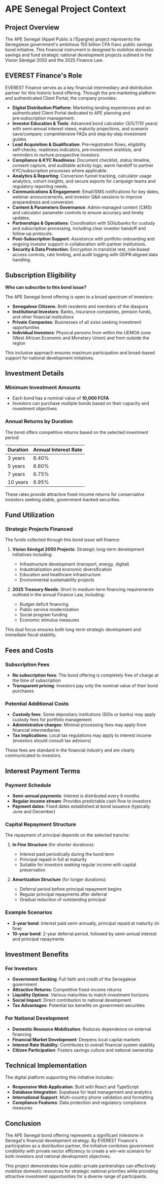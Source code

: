 # APE Senegal Project Context

## Project Overview

The APE Senegal (Appel Public à l'Épargne) project represents the Senegalese government's ambitious 150 billion CFA franc public savings bond initiative. This financial instrument is designed to mobilize domestic savings and fund strategic national development projects outlined in the Vision Sénégal 2050 and the 2025 Finance Law.

## EVEREST Finance's Role

EVEREST Finance serves as a key financial intermediary and distribution partner for this historic bond offering. Through the pre‑marketing platform and authenticated Client Portal, the company provides:

- **Digital Distribution Platform**: Marketing landing experiences and an authenticated Client Portal dedicated to APE planning and pre‑subscription management.
- **Investor Education & Tools**: Advanced bond calculator (3/5/7/10 years) with semi‑annual interest views, maturity projections, and scenario save/compare; comprehensive FAQs and step‑by‑step investment guides.
- **Lead Acquisition & Qualification**: Pre‑registration flows, eligibility self‑checks, readiness indicators, pre‑investment wishlists, and reminders to nurture prospective investors.
- **Compliance & KYC Readiness**: Document checklist, status timeline, consent capture, and auditable activity logs; warm handoff to partner KYC/subscription processes where applicable.
- **Analytics & Reporting**: Conversion funnel tracking, calculator usage analytics, cohort insights, and secure exports for campaign teams and regulatory reporting needs.
- **Communications & Engagement**: Email/SMS notifications for key dates, webinar announcements, and investor Q&A sessions to improve preparedness and conversion.
- **Content & Parameters Governance**: Admin‑managed content (CMS) and calculator parameter controls to ensure accuracy and timely updates.
- **Partnerships & Operations**: Coordination with SGIs/banks for custody and subscription processing, including clear investor handoff and follow‑up protocols.
- **Post‑Subscription Support**: Assistance with portfolio onboarding and ongoing investor support in collaboration with partner institutions.
- **Security & Data Protection**: Encryption in transit/at rest, role‑based access controls, rate limiting, and audit logging with GDPR‑aligned data handling.

## Subscription Eligibility

**Who can subscribe to this bond issue?**

The APE Senegal bond offering is open to a broad spectrum of investors:

- **Senegalese Citizens**: Both residents and members of the diaspora
- **Institutional Investors**: Banks, insurance companies, pension funds, and other financial institutions
- **Private Companies**: Businesses of all sizes seeking investment opportunities
- **Individual Investors**: Physical persons from within the UEMOA zone (West African Economic and Monetary Union) and from outside the region

This inclusive approach ensures maximum participation and broad-based support for national development initiatives.

## Investment Details

### Minimum Investment Amounts
- Each bond has a nominal value of **10,000 FCFA**
- Investors can purchase multiple bonds based on their capacity and investment objectives

### Annual Returns by Duration
The bond offers competitive returns based on the selected investment period:

| Duration | Annual Interest Rate |
|----------|---------------------|
| 3 years  | 6.40%              |
| 5 years  | 6.60%              |
| 7 years  | 6.75%              |
| 10 years | 6.95%              |

These rates provide attractive fixed-income returns for conservative investors seeking stable, government-backed securities.

## Fund Utilization

### Strategic Projects Financed
The funds collected through this bond issue will finance:

1. **Vision Sénégal 2050 Projects**: Strategic long-term development initiatives including:
   - Infrastructure development (transport, energy, digital)
   - Industrialization and economic diversification
   - Education and healthcare infrastructure
   - Environmental sustainability projects

2. **2025 Treasury Needs**: Short to medium-term financing requirements outlined in the annual Finance Law, including:
   - Budget deficit financing
   - Public service modernization
   - Social program funding
   - Economic stimulus measures

This dual focus ensures both long-term strategic development and immediate fiscal stability.

## Fees and Costs

### Subscription Fees
- **No subscription fees**: The bond offering is completely free of charge at the time of subscription
- **Transparent pricing**: Investors pay only the nominal value of their bond purchases

### Potential Additional Costs
- **Custody fees**: Some depositary institutions (SGIs or banks) may apply custody fees for portfolio management
- **Administrative charges**: Minimal processing fees may apply from financial intermediaries
- **Tax implications**: Local tax regulations may apply to interest income (investors should consult tax advisors)

These fees are standard in the financial industry and are clearly communicated to investors.

## Interest Payment Terms

### Payment Schedule
- **Semi-annual payments**: Interest is distributed every 6 months
- **Regular income stream**: Provides predictable cash flow to investors
- **Payment dates**: Fixed dates established at bond issuance (typically June and December)

### Capital Repayment Structure
The repayment of principal depends on the selected tranche:

1. **In Fine Structure** (for shorter durations):
   - Interest paid periodically during the bond term
   - Principal repaid in full at maturity
   - Suitable for investors seeking regular income with capital preservation

2. **Amortization Structure** (for longer durations):
   - Deferral period before principal repayment begins
   - Regular principal repayments after deferral
   - Gradual reduction of outstanding principal

### Example Scenarios
- **3-year bond**: Interest paid semi-annually, principal repaid at maturity (in fine)
- **10-year bond**: 2-year deferral period, followed by semi-annual interest and principal repayments

## Investment Benefits

### For Investors
- **Government Backing**: Full faith and credit of the Senegalese government
- **Attractive Returns**: Competitive fixed-income returns
- **Liquidity Options**: Various maturities to match investment horizons
- **Social Impact**: Direct contribution to national development
- **Tax Advantages**: Potential tax benefits on government securities

### For National Development
- **Domestic Resource Mobilization**: Reduces dependence on external financing
- **Financial Market Development**: Deepens local capital markets
- **Interest Rate Stability**: Contributes to overall financial system stability
- **Citizen Participation**: Fosters savings culture and national ownership

## Technical Implementation

The digital platform supporting this initiative includes:
- **Responsive Web Application**: Built with React and TypeScript
- **Database Integration**: Supabase for lead management and analytics
- **International Support**: Multi-country phone validation and formatting
- **Compliance Features**: Data protection and regulatory compliance measures

## Conclusion

The APE Senegal bond offering represents a significant milestone in Senegal's financial development strategy. By EVEREST Finance's participation as a distribution partner, the initiative combines government credibility with private sector efficiency to create a win-win scenario for both investors and national development objectives.

This project demonstrates how public-private partnerships can effectively mobilize domestic resources for strategic national priorities while providing attractive investment opportunities for a diverse range of participants.
